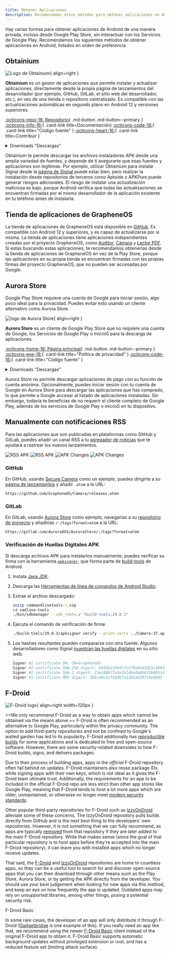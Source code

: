 ```yaml
---
title: Obtener Aplicaciones
description: Recomendamos estos métodos para obtener aplicaciones en Android sin interactuar con los Servicios de Google Play.
---
```


Hay varias formas para obtener aplicaciones de Android de una manera privada, incluso desde Google Play Store, sin interactuar con los Servicios de Google Play. Recomendamos los siguientes métodos de obtener aplicaciones en Android, listados en orden de preferencia.

## Obtainium

<div class="admonition recommendation" markdown>

![Logo de Obtainium](../assets/img/android/obtainium.svg){ align=right }

**Obtainium** es un gestor de aplicaciones que permite instalar y actualizar aplicaciones, directamente desde la propia página de lanzamientos del desarrollador (por ejemplo, GitHub, GitLab, el sitio web del desarrollador, etc.), en vez de una tienda o repositorio centralizado. Es compatible con las actualizaciones automáticas en segundo plano en Android 12 y versiones superiores.

[:octicons-repo-16: Repositorio](https://github.com/ImranR98/Obtainium#readme){ .md-button .md-button--primary }
[:octicons-info-16:](https://github.com/ImranR98/Obtainium/wiki){ .card-link title=Documentación}
[:octicons-code-16:](https://github.com/ImranR98/Obtainium){ .card-link title="Código fuente" }
[:octicons-heart-16:](https://github.com/sponsors/ImranR98){ .card-link title=Contribuir }

<details class="downloads" markdown>
<summary>Downloads "Descargas"</summary>

- [:simple-github: GitHub](https://github.com/ImranR98/Obtainium/releases)

</details>

</div>

Obtainium te permite descargar los archivos instaladores APK desde una amplia variedad de fuentes, y depende de ti asegurarte que esas fuentes y aplicaciones son legítimas. Por ejemplo, utilizar Obtainium para instalar Signal desde la [página de Signal](https://signal.org/android/apk) puede estar bien, pero realizar la instalación desde repositorios de terceros como Aptoide o APKPure puede generar riesgos adicionales. El riesgo de instalar una _actualización_ maliciosa es bajo, porque Android verifica que todas las actualizaciones se encuentran firmadas por el mismo desarrollador de la aplicación existente en tu teléfono antes de instalarla.

## Tienda de aplicaciones de GrapheneOS

La tienda de aplicaciones de GrapheneOS está disponible en [GitHub](https://github.com/GrapheneOS/Apps/releases). Es compatible con Android 12 y superiores, y es capaz de actualizarse por si misma. La tienda de aplicaciones tiene aplicaciones independientes creadas por el proyecto GrapheneOS, como [Auditor](../device-integrity.md#auditor-android), [Cámara](general-apps.md#secure-camera) y [Lector PDF](general-apps.md#secure-pdf-viewer). Si estás buscando estas aplicaciones, te recomendamos obtenerlas desde la tienda de aplicaciones de GrapheneOS en vez de la Play Store, porque las aplicaciones en su propia tienda se encuentran firmadas con las propias firmas del proyecto GrapheneOS, que no pueden ser accesadas por Google.

## Aurora Store

Google Play Store requiere una cuenta de Google para iniciar sesión, algo poco ideal para la privacidad. Puedes evitar esto usando un cliente alternativo como Aurora Store.

<div class="admonition recommendation" markdown>

![logo de Aurora Store](../assets/img/android/aurora-store.webp){ align=right }

**Aurora Store** es un cliente de Google Play Store que no requiere una cuenta de Google, los Servicios de Google Play o microG para la descarga de aplicaciones.

[:octicons-home-16: Página principal](https://auroraoss.com){ .md-button .md-button--primary }
[:octicons-eye-16:](https://gitlab.com/AuroraOSS/AuroraStore/-/blob/master/POLICY.md){ .card-link title="Política de privacidad" }
[:octicons-code-16:](https://gitlab.com/AuroraOSS/AuroraStore){ .card-link title="Código fuente" }

<details class="downloads" markdown>
<summary>Downloads "Descargas"</summary>

- [:simple-gitlab: GitLab](https://gitlab.com/AuroraOSS/AuroraStore/-/releases)

</details>

</div>

Aurora Store no permite descargar aplicaciones de pago con su función de cuenta anónima. Opcionalmente, puedes iniciar sesión con tu cuenta de Google en Aurora Store para descargar las aplicaciones que has comprado, lo que permite a Google accesar al listado de aplicaciones instaladas. Sin embargo, todavía te beneficias de no requerir el cliente completo de Google Play, además de los servicios de Google Play o microG en tu dispositivo.

## Manualmente con notificaciones RSS

Para las aplicaciones que son publicadas en plataformas como GitHub y GitLab, puedes añadir un canal RSS a tu [agregador de noticias](../news-aggregators.md) que te ayudará a rastrear los nuevos lanzamientos.

![RSS APK](../assets/img/android/rss-apk-light.png#only-light) ![RSS APK](../assets/img/android/rss-apk-dark.png#only-dark) ![APK Changes](../assets/img/android/rss-changes-light.png#only-light) ![APK Changes](../assets/img/android/rss-changes-dark.png#only-dark)

### GitHub

En GitHub, usando [Secure Camera](general-apps.md#secure-camera) como un ejemplo, puedes dirigirte a su [página de lanzamientos](https://github.com/GrapheneOS/Camera/releases) y añadir `.atom` a la URL:

`https://github.com/GrapheneOS/Camera/releases.atom`

### GitLab

En GitLab, usando [Aurora Store](#aurora-store) como ejemplo, navegarías a su [repositorio de proyecto](https://gitlab.com/AuroraOSS/AuroraStore) y añadirías `/-/tags?format=atom` a la URL:

`https://gitlab.com/AuroraOSS/AuroraStore/-/tags?format=atom`

### Verificación de Huellas Digitales APK

Si descarga archivos APK para instalarlos manualmente, puedes verificar su firma con la herramienta [`apksigner`](https://developer.android.com/studio/command-line/apksigner), que forma parte de [build-tools](https://developer.android.com/studio/releases/build-tools) de Android.

1. Instala [Java JDK](https://oracle.com/java/technologies/downloads).

2. Descarga las [Herramientas de línea de comandos de Android Studio](https://developer.android.com/studio#command-tools).

3. Extrae el archivo descargado:

   ```bash
   unzip commandlinetools-*.zip
   cd cmdline-tools
   ./bin/sdkmanager --sdk_root=./ "build-tools;29.0.3"
   ```

4. Ejecuta el comando de verificación de firma:

   ```bash
   ./build-tools/29.0.3/apksigner verify --print-certs ../Camera-37.apk
   ```

5. Los hashes resultantes pueden compararse con otra fuente. Algunos desarrolladores como Signal [muestran las huellas digitales](https://signal.org/android/apk) en su sitio web.

   ```bash
   Signer #1 certificate DN: CN=GrapheneOS
   Signer #1 certificate SHA-256 digest: 6436b155b917c2f9a9ed1d15c4993a5968ffabc94947c13f2aeee14b7b27ed59
   Signer #1 certificate SHA-1 digest: 23e108677a2e1b1d6e6b056f3bb951df7ad5570c
   Signer #1 certificate MD5 digest: dbbcd0cac71bd6fa2102a0297c6e0dd3
   ```

## F-Droid

![F-Droid logo](../assets/img/android/f-droid.svg){ align=right width=120px }

\==We only recommend F-Droid as a way to obtain apps which cannot be obtained via the means above.== F-Droid is often recommended as an alternative to Google Play, particularly within the privacy community. The option to add third-party repositories and not be confined to Google's walled garden has led to its popularity. F-Droid additionally has [reproducible builds](https://f-droid.org/en/docs/Reproducible_Builds) for some applications and is dedicated to free and open-source software. However, there are some security-related downsides to how F-Droid builds, signs, and delivers packages:

Due to their process of building apps, apps in the _official_ F-Droid repository often fall behind on updates. F-Droid maintainers also reuse package IDs while signing apps with their own keys, which is not ideal as it gives the F-Droid team ultimate trust. Additionally, the requirements for an app to be included in the official F-Droid repo are less strict than other app stores like Google Play, meaning that F-Droid tends to host a lot more apps which are older, unmaintained, or otherwise no longer meet [modern security standards](https://developer.android.com/google/play/requirements/target-sdk).

Other popular third-party repositories for F-Droid such as [IzzyOnDroid](https://apt.izzysoft.de/fdroid) alleviate some of these concerns. The IzzyOnDroid repository pulls builds directly from GitHub and is the next best thing to the developers' own repositories. However, it is not something that we can fully recommend, as apps are typically [removed](https://github.com/vfsfitvnm/ViMusic/issues/240#issuecomment-1225564446) from that repository if they are later added to the main F-Droid repository. While that makes sense (since the goal of that particular repository is to host apps before they're accepted into the main F-Droid repository), it can leave you with installed apps which no longer receive updates.

That said, the [F-Droid](https://f-droid.org/en/packages) and [IzzyOnDroid](https://apt.izzysoft.de/fdroid) repositories are home to countless apps, so they can be a useful tool to search for and discover open-source apps that you can then download through other means such as the Play Store, Aurora Store, or by getting the APK directly from the developer. You should use your best judgement when looking for new apps via this method, and keep an eye on how frequently the app is updated. Outdated apps may rely on unsupported libraries, among other things, posing a potential security risk.

<div class="admonition note" markdown>
<p class="admonition-title">F-Droid Basic</p>

In some rare cases, the developer of an app will only distribute it through F-Droid ([Gadgetbridge](https://gadgetbridge.org) is one example of this). If you really need an app like that, we recommend using the newer [F-Droid Basic](https://f-droid.org/en/packages/org.fdroid.basic) client instead of the original F-Droid app to obtain it. F-Droid Basic supports automatic background updates without privileged extension or root, and has a reduced feature set (limiting attack surface).

</div>

